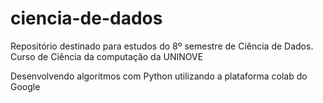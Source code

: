 # ciencia-de-dados
Repositório destinado para estudos do 8º semestre de Ciência de Dados. Curso de Ciência da computação da UNINOVE

Desenvolvendo algoritmos com Python utilizando a plataforma colab do Google
